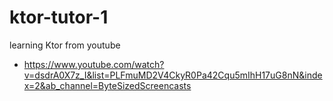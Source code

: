 # ktor-tutor-1

learning Ktor from youtube 
* https://www.youtube.com/watch?v=dsdrA0X7z_I&list=PLFmuMD2V4CkyR0Pa42Cqu5mIhH17uG8nN&index=2&ab_channel=ByteSizedScreencasts